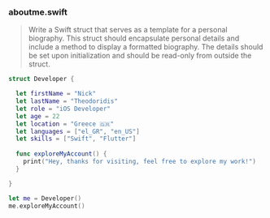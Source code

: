 ### aboutme.swift

> Write a Swift struct that serves as a template for a personal biography. This struct should encapsulate personal details and include a method to display a formatted biography. The details should be set upon initialization and should be read-only from outside the struct.

```swift
struct Developer {

  let firstName = "Nick"
  let lastName = "Theodoridis"
  let role = "iOS Developer"
  let age = 22
  let location = "Greece 🇬🇷"
  let languages = ["el_GR", "en_US"]
  let skills = ["Swift", "Flutter"]
  
  func exploreMyAccount() {
    print("Hey, thanks for visiting, feel free to explore my work!")
  }

}

let me = Developer()
me.exploreMyAccount()
```
